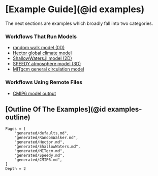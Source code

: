 # [Example Guide](@id examples)

The next sections are examples which broadly fall into two categories.

### Workflows That Run Models

- [random walk model (0D)](https://gaelforget.github.io/ClimateModels.jl/dev/generated/RandomWalker/)
- [Hector global climate model](https://gaelforget.github.io/ClimateModels.jl/dev/generated/Hector/)
- [ShallowWaters.jl model (2D)](https://gaelforget.github.io/ClimateModels.jl/dev/generated/ShallowWaters/)
- [SPEEDY atmosphere model (3D)](https://gaelforget.github.io/ClimateModels.jl/dev/generated/Speedy/)
- [MITgcm general circulation model](https://gaelforget.github.io/ClimateModels.jl/dev/generated/MITgcm/)

### Workflows Using Remote Files

- [CMIP6 model output](https://gaelforget.github.io/ClimateModels.jl/dev/generated/CMIP6/)

## [Outline Of The Examples](@id examples-outline)

```@contents
Pages = [
    "generated/defaults.md",
    "generated/RandomWalker.md",
    "generated/Hector.md",
    "generated/ShallowWaters.md",
    "generated/MITgcm.md",
    "generated/Speedy.md",
    "generated/CMIP6.md",
]
Depth = 2
```

